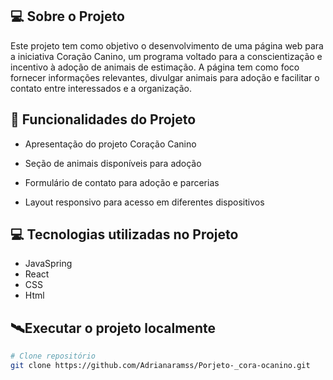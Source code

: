 
## 💻 Sobre o Projeto
Este projeto tem como objetivo o desenvolvimento de uma página web para a iniciativa Coração Canino, um programa voltado para a conscientização e incentivo à adoção de animais de estimação. A página tem como foco fornecer informações relevantes, divulgar animais para adoção e facilitar o contato entre interessados e a organização.


## 🚀 Funcionalidades do Projeto

- Apresentação do projeto Coração Canino

- Seção de animais disponíveis para adoção

- Formulário de contato para adoção e parcerias

- Layout responsivo para acesso em diferentes dispositivos



## 💻 Tecnologias utilizadas no Projeto
- JavaSpring
- React
- CSS
- Html


## 🛰Executar o projeto localmente

```bash
# Clone repositório
git clone https://github.com/Adrianaramss/Porjeto-_cora-ocanino.git

```


